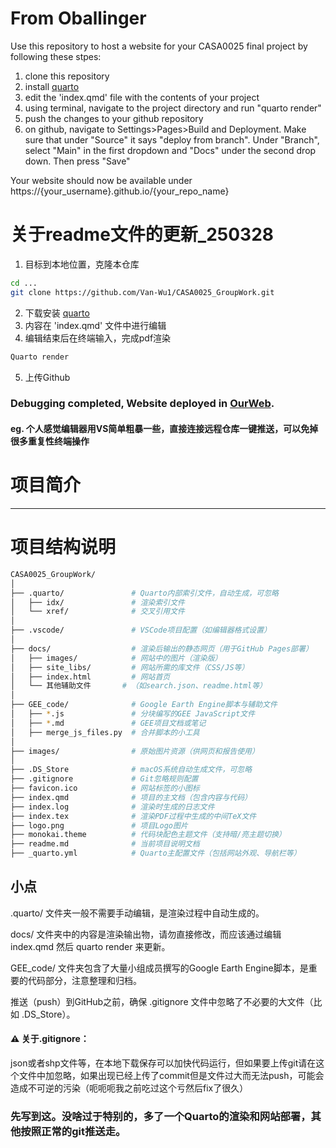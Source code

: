 # From Oballinger

Use this repository to host a website for your CASA0025 final project by following these stpes: 

1. clone this repository 
2. install [quarto](https://quarto.org/docs/download/) 
3. edit the 'index.qmd' file with the contents of your project
4. using terminal, navigate to the project directory and run "quarto render" 
5. push the changes to your github repository 
6. on github, navigate to Settings>Pages>Build and Deployment. Make sure that under "Source" it says "deploy from branch". Under "Branch", select "Main" in the first dropdown and "Docs" under the second drop down. Then press "Save" 

Your website should now be available under 
https://{your_username}.github.io/{your_repo_name}


# 关于readme文件的更新_250328

1. 目标到本地位置，克隆本仓库

```bash
cd ...
git clone https://github.com/Van-Wu1/CASA0025_GroupWork.git
```
2. 下载安装 [quarto](https://quarto.org/docs/download/)
3. 内容在 'index.qmd' 文件中进行编辑
4. 编辑结束后在终端输入，完成pdf渲染
```bash
Quarto render
```
5. 上传Github

### Debugging completed, Website deployed in [OurWeb](https://van-wu1.github.io/CASA0025_GroupWork/).

#### eg. 个人感觉编辑器用VS简单粗暴一些，直接连接远程仓库一键推送，可以免掉很多重复性终端操作
# 项目简介

---
# 项目结构说明
```bash
CASA0025_GroupWork/
│
├── .quarto/               # Quarto内部索引文件，自动生成，可忽略
│   ├── idx/               # 渲染索引文件
│   └── xref/              # 交叉引用文件
│
├── .vscode/               # VSCode项目配置（如编辑器格式设置）
│
├── docs/                  # 渲染后输出的静态网页（用于GitHub Pages部署）
│   ├── images/            # 网站中的图片（渲染版）
│   ├── site_libs/         # 网站所需的库文件（CSS/JS等）
│   ├── index.html         # 网站首页
│   └── 其他辅助文件       # （如search.json、readme.html等）
│
├── GEE_code/              # Google Earth Engine脚本与辅助文件
│   ├── *.js               # 分块编写的GEE JavaScript文件
│   ├── *.md               # GEE项目文档或笔记
│   ├── merge_js_files.py  # 合并脚本的小工具
│
├── images/                # 原始图片资源（供网页和报告使用）
│
├── .DS_Store              # macOS系统自动生成文件，可忽略
├── .gitignore             # Git忽略规则配置
├── favicon.ico            # 网站标签的小图标
├── index.qmd              # 项目的主文档（包含内容与代码）
├── index.log              # 渲染时生成的日志文件
├── index.tex              # 渲染PDF过程中生成的中间TeX文件
├── logo.png               # 项目Logo图片
├── monokai.theme          # 代码块配色主题文件（支持暗/亮主题切换）
├── readme.md              # 当前项目说明文档
├── _quarto.yml            # Quarto主配置文件（包括网站外观、导航栏等）


```
## 小点
.quarto/ 文件夹一般不需要手动编辑，是渲染过程中自动生成的。

docs/ 文件夹中的内容是渲染输出物，请勿直接修改，而应该通过编辑 index.qmd 然后 quarto render 来更新。

GEE_code/ 文件夹包含了大量小组成员撰写的Google Earth Engine脚本，是重要的代码部分，注意整理和归档。

推送（push）到GitHub之前，确保 .gitignore 文件中忽略了不必要的大文件（比如 .DS_Store）。

#### ⚠ 关于.gitignore：
json或者shp文件等，在本地下载保存可以加快代码运行，但如果要上传git请在这个文件中加忽略，如果出现已经上传了commit但是文件过大而无法push，可能会造成不可逆的污染（呃呃呃我之前吃过这个亏然后fix了很久）


### 先写到这。没啥过于特别的，多了一个Quarto的渲染和网站部署，其他按照正常的git推送走。